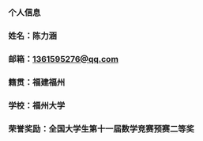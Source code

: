 ### 个人信息
### 姓名：陈力涵
### 邮箱：1361595276@qq.com
### 籍贯：福建福州

### 学校：福州大学

### 荣誉奖励：全国大学生第十一届数学竞赛预赛二等奖

